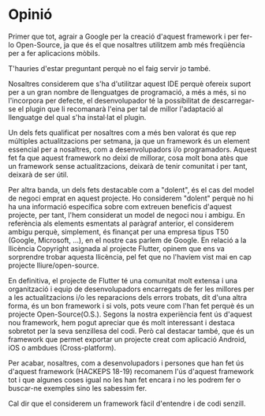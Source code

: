 <!-- TITLE: Opinió -->
<!-- SUBTITLE: Opinió -->

# Opinió

Primer que tot, agrair a Google per la creació d'aquest framework i per fer-lo Open-Source, ja que és el que nosaltres utilitzem amb més freqüència per a fer aplicacions mòbils.

T'hauries d'estar preguntant perquè no el faig servir jo també.

Nosaltres considerem que s'ha d'utilitzar aquest IDE perquè ofereix suport per a un gran nombre de llenguatges de programació, a més a més, si no l'incorpora per defecte, el desenvolupador té la possibilitat de descarregar-se el plugin que li recomanarà l'eina per tal de millor l'adaptació al llenguatge del qual s'ha instal·lat el plugin.

Un dels fets qualificat per nosaltres com a més ben valorat és que rep múltiples actualitzacions per setmana, ja que un framework és un element essencial per a nosaltres, com a desenvolupadors i/o programadors. Aquest fet fa que aquest framework no deixi de millorar, cosa molt bona atès que un framework sense actualitzacions, deixarà de tenir comunitat i per tant, deixarà de ser útil.

Per altra banda, un dels fets destacable com a "dolent", és el cas del model de negoci emprat en aquest projecte. Ho considerem "dolent" perquè no hi ha una informació específica sobre com extreuen beneficis d'aquest projecte, per tant, l'hem considerat un model de negoci nou i ambigu.
En referència als elements esmentats al paràgraf anterior, el considerem ambigu perquè, simplement, és finançat per una empresa tipus T50 (Google, Microsoft, ...), en el nostre cas parlem de Google.
En relació a la llicència Copyright asignada al projecte Flutter, opinem que ens va sorprendre trobar aquesta llicència, pel fet que no l'havíem vist mai en cap projecte lliure/open-source.

En definitiva, el projecte de Flutter té una comunitat molt extensa i una organització i equip de desenvolupadors encarregats de fer les millores per a les actualitzacions i/o les reparacions dels errors trobats, dit d'una altra forma, és un bon framework i si vols, pots veure com l'han fet perquè és un projecte Open-Source(O.S.).
Segons la nostra experiència fent ús d'aquest nou framework, hem pogut apreciar que és molt interessant i destaca sobretot per la seva senzillesa del codi. Però cal destacar també, que és un framework que permet exportar un projecte creat com aplicació Android, iOS o ambdues (Cross-platform).

Per acabar, nosaltres, com a desenvolupadors i persones que han fet ús d'aquest framework (HACKEPS 18-19) recomanem l'ús d'aquest framework tot i que algunes coses igual no les han fet encara i no les podrem fer o buscar-ne exemples sino les sabessim fer.

Cal dir que el considerem un framework fàcil d'entendre i de codi senzill.